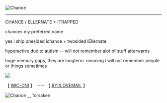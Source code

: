 ![Chance](https://github.com/user-attachments/assets/d281a9f2-742d-4582-824a-cb3f33c91ab0)

------------------------------------------------------------------------------------
CHANCE / ELLERNATE + ITRAPPED

chances my preferred name

   yes i ship onesided ichance + twosided IEllernate

  hyperactive due to autism -- will not remember alot of stuff afterwards

huge memory gaps, they are longterm. meaning i will not remember people or things sometimes

![](https://komarev.com/ghpvc/?username=L0TTERYS&color=30281d&label=BETS&style=for-the-badge)

【  [IWC-DNI](https://docs.google.com/document/d/1wQQk5GOaFQ3m4uOyKjXkHOkHvSVAF80N3Ud8tFjtZ0M/edit?usp=sharing)  】　---- 【 [BYI/LOVEMAIL](https://docs.google.com/document/d/12m6SMlbFN6OrzZAYuHicgBv7BlPOUY9LkQa_D1JzFgw/edit?usp=sharing)   】　

![Chance __ forsaken](https://github.com/user-attachments/assets/a060291c-bd77-4179-bb44-846a78f6a8f2)

